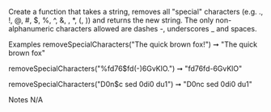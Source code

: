 Create a function that takes a string, removes all "special" characters (e.g. ., !, @, #, $, %, ^, &, \, *, (, )) and returns the new string. The only non-alphanumeric characters allowed are dashes -, underscores _ and spaces.

Examples
removeSpecialCharacters("The quick brown fox!") ➞ "The quick brown fox"

removeSpecialCharacters("%fd76$fd(-)6GvKlO.") ➞ "fd76fd-6GvKlO"

removeSpecialCharacters("D0n$c sed 0di0 du1") ➞ "D0nc sed 0di0 du1"

Notes
N/A